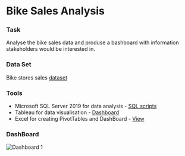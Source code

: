 # Bike Sales Analysis

### Task
Analyse the bike sales data and produse a bashboard with information stakeholders would be interested in.

### Data Set
Bike stores sales [dataset](https://www.sqlservertutorial.net/load-sample-database/)

### Tools
- Microsoft SQL Server 2019 for data analysis - [SQL scripts]()
- Tableau for data visualisation - [Dashboard](https://public.tableau.com/app/profile/gabriel3942/viz/BikeStoresDB/Dashboard1)
- Excel for creating PivotTables and DashBoard - [View](https://github.com/GabrielR422/Bike-Sales-Analysis/blob/main/BikeSales.xlsx)

### DashBoard
![Dashboard 1](https://github.com/GabrielR422/Bike-Sales-Analysis/assets/65730778/c83a9623-37e1-4b5e-aaaa-a74f1c4c9a3e)



